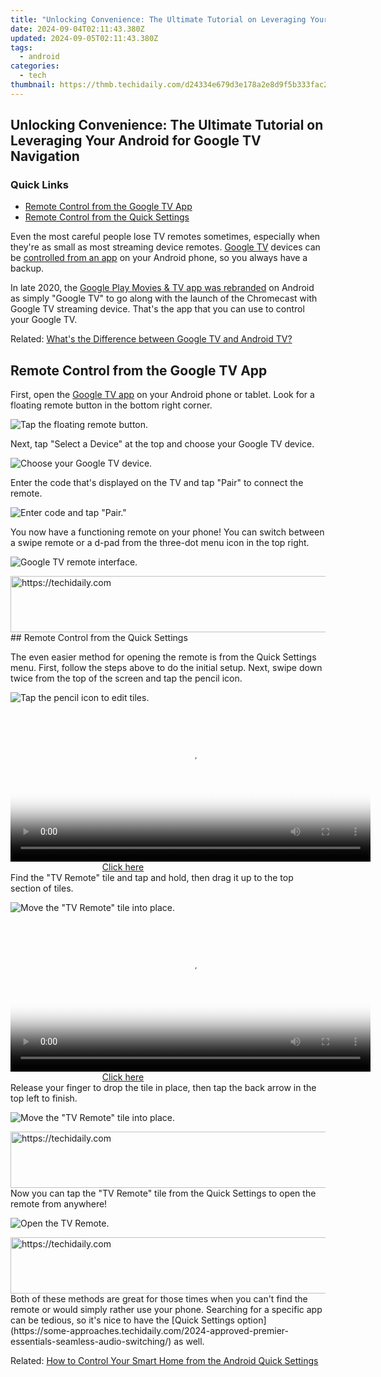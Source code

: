 ```yaml
---
title: "Unlocking Convenience: The Ultimate Tutorial on Leveraging Your Android for Google TV Navigation"
date: 2024-09-04T02:11:43.380Z
updated: 2024-09-05T02:11:43.380Z
tags:
  - android
categories:
  - tech
thumbnail: https://thmb.techidaily.com/d24334e679d3e178a2e8d9f5b333fac2b20b9134a044e30e2240a2331d8bec84.jpg
---
```


## Unlocking Convenience: The Ultimate Tutorial on Leveraging Your Android for Google TV Navigation

### Quick Links

* [Remote Control from the Google TV App](https://phone-solutions.techidaily.com/in-2024-what-is-fake-gps-location-pro-and-is-it-good-on-realme-12plus-5g-drfone-by-drfone-virtual-android/)
* [Remote Control from the Quick Settings](https://android-frp.techidaily.com/is-gsm-flasher-adb-legit-full-review-to-bypass-your-oppo-a1x-5gfrp-lock-by-drfone-android/)

 Even the most careful people lose TV remotes sometimes, especially when they're as small as most streaming device remotes. [Google TV](https://fake-location.techidaily.com/wondering-the-best-alternative-to-hola-on-apple-iphone-6s-plus-here-is-the-answer-drfone-by-drfone-virtual-ios/) devices can be [controlled from an app](https://www.reviewgeek.com/98653/google-tv-gets-in-app-remote-and-keyboard-on-android-phones/) on your Android phone, so you always have a backup.

 In late 2020, the [Google Play Movies & TV app was rebranded](https://facebook.techidaily.com/enhancing-real-life-experiences-by-limiting-virtual-ones/) on Android as simply "Google TV" to go along with the launch of the Chromecast with Google TV streaming device. That's the app that you can use to control your Google TV.

Related: [What's the Difference between Google TV and Android TV?](https://fake-location.techidaily.com/wondering-the-best-alternative-to-hola-on-apple-iphone-6s-plus-here-is-the-answer-drfone-by-drfone-virtual-ios/) 

##  Remote Control from the Google TV App

 First, open the [Google TV app](https://www.anrdoezrs.net/links/3607085/type/dlg/sid/UUhtgUeUpU208540/https://play.google.com/store/apps/details?id=com.google.android.videos) on your Android phone or tablet. Look for a floating remote button in the bottom right corner.

![Tap the floating remote button.](https://static1.howtogeekimages.com/wordpress/wp-content/uploads/2021/09/Screenshot_20210924-164041.png) 

 Next, tap "Select a Device" at the top and choose your Google TV device.

![Choose your Google TV device.](https://static1.howtogeekimages.com/wordpress/wp-content/uploads/2021/09/Screenshot_20210924-164105.png) 

 Enter the code that's displayed on the TV and tap "Pair" to connect the remote.

![Enter code and tap "Pair."](https://static1.howtogeekimages.com/wordpress/wp-content/uploads/2021/09/Screenshot_20210924-164133.png) 

 You now have a functioning remote on your phone! You can switch between a swipe remote or a d-pad from the three-dot menu icon in the top right.

![Google TV remote interface.](https://static1.howtogeekimages.com/wordpress/wp-content/uploads/2021/09/Screenshot_20210924-164252.png) 

<!-- affiliate ads begin -->
<a href="https://appsumo.8odi.net/c/5597632/2068440/7443" target="_top" id="2068440">
  <img src="//a.impactradius-go.com/display-ad/7443-2068440" border="0" alt="https://techidaily.com" width="728" height="90"/>
</a>
<img height="0" width="0" src="https://appsumo.8odi.net/i/5597632/2068440/7443" style="position:absolute;visibility:hidden;" border="0" />
<!-- affiliate ads end -->
##  Remote Control from the Quick Settings

 The even easier method for opening the remote is from the Quick Settings menu. First, follow the steps above to do the initial setup. Next, swipe down twice from the top of the screen and tap the pencil icon.

![Tap the pencil icon to edit tiles.](https://static1.howtogeekimages.com/wordpress/wp-content/uploads/2021/09/Screenshot_20210924-164655.png) 

<!-- affiliate ads begin -->
<span id="1983471">
					<video width="576" height="240" style="cursor:pointer"
           poster="//a.impactradius-go.com/display-clicktoplayimage/1983471.png"
           onclick="if(!this.playClicked){this.play();this.setAttribute('controls',true);this.playClicked=true;}">
	   <source src="//a.impactradius-go.com/display-ad/22993-1983471">
	   <img src="//a.impactradius-go.com/display-clicktoplayimage/1983471.png" style="border: none; height: 100%; width: 100%; object-fit: contain">
	</video>
	<div style="width:360px;text-align:center"><a href="javascript:window.open(decodeURIComponent('https%3A%2F%2Fhomestyler.sjv.io%2Fc%2F5597632%2F1983471%2F22993'), '_blank');void(0);">Click here</a></div>
</span>
<img height="0" width="0" src="https://imp.pxf.io/i/5597632/1983471/22993" style="position:absolute;visibility:hidden;" border="0" />
<!-- affiliate ads end -->
 Find the "TV Remote" tile and tap and hold, then drag it up to the top section of tiles.

![Move the "TV Remote" tile into place.](https://static1.howtogeekimages.com/wordpress/wp-content/uploads/2021/09/Screenshot_20210924-164917.png) 

<!-- affiliate ads begin -->
<span id="1938141">
					<video width="576" height="240" style="cursor:pointer"
           poster="//a.impactradius-go.com/display-clicktoplayimage/1938141.png"
           onclick="if(!this.playClicked){this.play();this.setAttribute('controls',true);this.playClicked=true;}">
	   <source src="//a.impactradius-go.com/display-ad/22993-1938141">
	   <img src="//a.impactradius-go.com/display-clicktoplayimage/1938141.png" style="border: none; height: 100%; width: 100%; object-fit: contain">
	</video>
	<div style="width:360px;text-align:center"><a href="javascript:window.open(decodeURIComponent('https%3A%2F%2Fhomestyler.sjv.io%2Fc%2F5597632%2F1938141%2F22993'), '_blank');void(0);">Click here</a></div>
</span>
<img height="0" width="0" src="https://imp.pxf.io/i/5597632/1938141/22993" style="position:absolute;visibility:hidden;" border="0" />
<!-- affiliate ads end -->
 Release your finger to drop the tile in place, then tap the back arrow in the top left to finish.

![Move the "TV Remote" tile into place.](https://static1.howtogeekimages.com/wordpress/wp-content/uploads/2021/09/Screenshot_20210924-164917.png) 

<!-- affiliate ads begin -->
<a href="https://aligracehair.sjv.io/c/5597632/1934258/19272" target="_top" id="1934258">
  <img src="//a.impactradius-go.com/display-ad/19272-1934258" border="0" alt="https://techidaily.com" width="728" height="90"/>
</a>
<img height="0" width="0" src="https://aligracehair.sjv.io/i/5597632/1934258/19272" style="position:absolute;visibility:hidden;" border="0" />
<!-- affiliate ads end -->
 Now you can tap the "TV Remote" tile from the Quick Settings to open the remote from anywhere!

![Open the TV Remote.](https://static1.howtogeekimages.com/wordpress/wp-content/uploads/2021/09/Screenshot_20210924-165009a.png) 

<!-- affiliate ads begin -->
<a href="https://aligracehair.sjv.io/c/5597632/1948895/19272" target="_top" id="1948895">
  <img src="//a.impactradius-go.com/display-ad/19272-1948895" border="0" alt="https://techidaily.com" width="728" height="90"/>
</a>
<img height="0" width="0" src="https://aligracehair.sjv.io/i/5597632/1948895/19272" style="position:absolute;visibility:hidden;" border="0" />
<!-- affiliate ads end -->
 Both of these methods are great for those times when you can't find the remote or would simply rather use your phone. Searching for a specific app can be tedious, so it's nice to have the [Quick Settings option](https://some-approaches.techidaily.com/2024-approved-premier-essentials-seamless-audio-switching/) as well.

Related: [How to Control Your Smart Home from the Android Quick Settings](https://some-approaches.techidaily.com/2024-approved-premier-essentials-seamless-audio-switching/)

<ins class="adsbygoogle"
     style="display:block"
     data-ad-format="autorelaxed"
     data-ad-client="ca-pub-7571918770474297"
     data-ad-slot="1223367746"></ins>



<ins class="adsbygoogle"
     style="display:block"
     data-ad-client="ca-pub-7571918770474297"
     data-ad-slot="8358498916"
     data-ad-format="auto"
     data-full-width-responsive="true"></ins>


